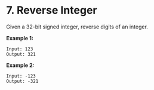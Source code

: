 # 7. Reverse Integer

Given a 32-bit signed integer, reverse digits of an integer.

__Example 1:__

```
Input: 123
Output: 321
```

__Example 2:__

```
Input: -123
Output: -321
```